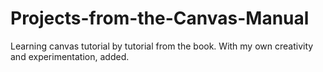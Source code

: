 Projects-from-the-Canvas-Manual
===============================

Learning canvas tutorial by tutorial from the book.  With my own creativity and experimentation, added.

